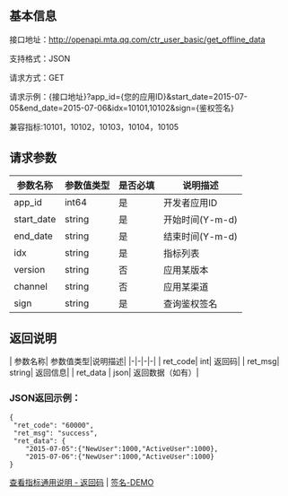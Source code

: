 

## 基本信息


接口地址：http://openapi.mta.qq.com/ctr_user_basic/get_offline_data

支持格式：JSON

请求方式：GET

请求示例：{接口地址}?app_id={您的应用ID}&start_date=2015-07-05&end_date=2015-07-06&idx=10101,10102&sign={鉴权签名}

兼容指标:10101，10102，10103，10104，10105

## 请求参数

|  参数名称|  参数值类型|是否必填|说明描述|
|-|-|-|-|
|  app_id|  int64|  是|  开发者应用ID|
| start_date|  string|  是|  开始时间(Y-m-d)|
|  end_date|  string|  是|  结束时间(Y-m-d)|
|  idx|  string|  是|  指标列表|
|  version|  string|  否|  应用某版本|
|  channel|  string|  否|  应用某渠道|
|  sign|  string|  是|  查询鉴权签名|

## 返回说明

|  参数名称|  参数值类型|说明描述|
|-|-|-|-|
|  ret_code|  int|  返回码|
| ret_msg|  string|  返回信息|
|  ret_data	|  json|  返回数据（如有）|

### JSON返回示例：
```
{
 "ret_code": "60000",
 "ret_msg": "success",
 "ret_data": {
	"2015-07-05":{"NewUser":1000,"ActiveUser":1000},
	"2015-07-06":{"NewUser":1000,"ActiveUser":1000}
}
```

[查看指标通用说明 - 返回码](http://imgcache.xg.qq.com/mta/document/Common_Manual.docx) |  [签名-DEMO](http://mta.qq.com/mta/resource/download/openapi_sign_demo.zip)